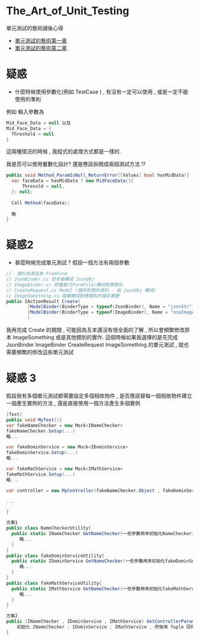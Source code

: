 # The_Art_of_Unit_Testing
單元測試的藝術讀後心得

- [單元測試的藝術第一章](https://hackmd.io/ioqU9RJIRzeGt-sedOV5aw?view)
- [單元測試的藝術第二章](https://hackmd.io/IXPCBdUAQMibiD3XbqHsvg?view)



# 疑惑
- 什麼時候使用參數化(例如 TestCase ) , 有沒有一定可以使用 , 或是一定不能使用的準則

例如 輸入參數為 
```C# 
Mid_Face_Data = null 以及
Mid_Face_Data = {
  Threshold = null
}
```
這兩種情況的時候 , 我程式的處理方式都是一樣的.

我是否可以使用餐數化設計?  還是應該拆開成兩個測試方法 !?
```C# 
public void Method_ParamIsNull_ReturnError([Values] bool hasMidData){
  var faceData = hasMidData ? new MidFaceData(){
      Thresold = null,
  }: null;  
  
  Call Method(faceData);
  
  略
}
```

# 疑惑2
- 甚麼時候完成單元測試 ?
假設一個方法有兩個參數
```C# 
//  資料來源皆為 FromForm
// JsonBinder.cs 把字串轉成 JsonObj
// ImageBinder.cs 把檔案(IFormFile)轉成對應類別
// CreateRequest.cs Model (儲存對應的資料 - 由 JsonObj 轉成)
// ImageSomething.cs 檔案轉成對應類別的儲存實體
public IActionResult Create(
        [ModelBinder(BinderType = typeof(JsonBinder), Name = "jsonStr")] CreateRequest createRequest,
        [ModelBinder(BinderType = typeof(ImageBinder), Name = "oneImage")] ImageSomething thumbnail
        )
```

我再完成 Create 的期間 , 可能因為亙本還沒有很全面的了解 , 所以會頻繁修改原本 ImageSomething 或是其他類別的實作.
這個時候如果我選擇的是先完成 JsonBinder ImageBinder CreateRequest ImageSomething 的單元測試 , 就也需要頻繁的修改這些單元測試

# 疑惑 3
假設我有多個單元測試都需要設定多個相依物件 , 是否應該替每一個相依物件建立一個產生實例的方法 , 還是直接使用一個方法產生多個實例
```C# 
[Test]
public void MyTest(){
var fakeNameChecker = new Mock<INameChecker>
fakeNameChecker.Setup(...)
略...

var fakeDominService = new Mock<IDominService>
fakeDominService.Setup(...)
略...

var fakeMathService = new Mock<IMathService>
fakeMathService.Setup(...)
略...

var controller = new MyController(fakeNameChecker.Object , fakeDominService.Object , fakeMathService.Object)

...

}
```
```C#
方案1
public class NameCheckerUtility{
  public static INameChecker GetNameChecker(一些參數用來初始化NameChecker){
     略...
  }
}
public class fakeDominServiceUtility{
  public static IDominService GetNameChecker(一些參數用來初始化fakeDominService){
     略...
  }
}
public class fakeMathServiceUtility{
  public static IMathService GetNameChecker(一些參數用來初始化fakeMathService){
     略...
  }
}
```
```C#
方案2
public (INameChecker , IDominService , IMathService) GetControllerParam(){
    初始化 INameChecker , IDominService , IMathService , 然後用 Tuple 回傳 
} 
```
